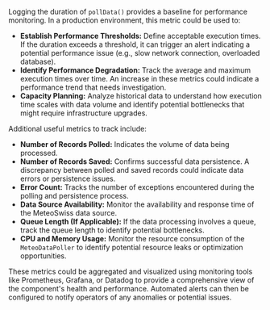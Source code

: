 Logging the duration of `pollData()` provides a baseline for performance monitoring. In a production environment, this metric could be used to:

*   **Establish Performance Thresholds:** Define acceptable execution times. If the duration exceeds a threshold, it can trigger an alert indicating a potential performance issue (e.g., slow network connection, overloaded database).
*   **Identify Performance Degradation:** Track the average and maximum execution times over time. An increase in these metrics could indicate a performance trend that needs investigation.
*   **Capacity Planning:**  Analyze historical data to understand how execution time scales with data volume and identify potential bottlenecks that might require infrastructure upgrades.

Additional useful metrics to track include:

*   **Number of Records Polled:** Indicates the volume of data being processed.
*   **Number of Records Saved:**  Confirms successful data persistence.  A discrepancy between polled and saved records could indicate data errors or persistence issues.
*   **Error Count:** Tracks the number of exceptions encountered during the polling and persistence process.
*   **Data Source Availability:** Monitor the availability and response time of the MeteoSwiss data source.
*   **Queue Length (If Applicable):** If the data processing involves a queue, track the queue length to identify potential bottlenecks.
*   **CPU and Memory Usage:** Monitor the resource consumption of the `MeteoDataPoller` to identify potential resource leaks or optimization opportunities.

These metrics could be aggregated and visualized using monitoring tools like Prometheus, Grafana, or Datadog to provide a comprehensive view of the component's health and performance. Automated alerts can then be configured to notify operators of any anomalies or potential issues.